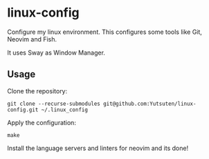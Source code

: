 # linux-config

Configure my linux environment.
This configures some tools like Git, Neovim and Fish.

It uses Sway as Window Manager.

## Usage

Clone the repository:

```shell
git clone --recurse-submodules git@github.com:Yutsuten/linux-config.git ~/.linux_config
```

Apply the configuration:

```shell
make
```

Install the language servers and linters for neovim and its done!
